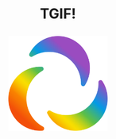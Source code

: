 # <p align="center">TGIF!</p>
<p align="center"><img alt="epilot" src="src/epilot_Logo_nur_Icon_regenbogen_RGB_angepasst.svg" width="200"></p>

